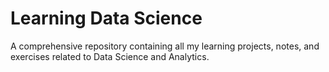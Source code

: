 # Learning Data Science
 A comprehensive repository containing all my learning projects, notes, and exercises related to Data Science and Analytics.
